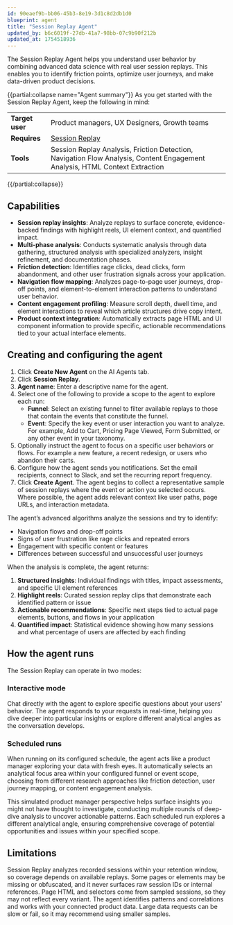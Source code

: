 ```yaml
---
id: 90eaef9b-bb06-45b3-8e19-3d1c8d2db1d0
blueprint: agent
title: "Session Replay Agent"
updated_by: b6c6019f-27db-41a7-98bb-07c9b90f212b
updated_at: 1754518936
---
```


The Session Replay Agent helps you understand user behavior by combining advanced data science with real user session replays. This enables you to identify friction points, optimize user journeys, and make data-driven product decisions.

{{partial:collapse name="Agent summary"}}
As you get started with the Session Replay Agent, keep the following in mind:

|                 |                                                                                                                             |
| --------------- | --------------------------------------------------------------------------------------------------------------------------- |
| **Target user** | Product managers, UX Designers, Growth teams                                                                                |
| **Requires**    | [Session Replay](/docs/agents/session-replay-explorer)                                                                      |
| **Tools**       | Session Replay Analysis, Friction Detection, Navigation Flow Analysis, Content Engagement Analysis, HTML Context Extraction |

{{/partial:collapse}}

## Capabilities

- **Session replay insights**: Analyze replays to surface concrete, evidence-backed findings with highlight reels, UI element context, and quantified impact.
- **Multi-phase analysis**: Conducts systematic analysis through data gathering, structured analysis with specialized analyzers, insight refinement, and documentation phases.
- **Friction detection**: Identifies rage clicks, dead clicks, form abandonment, and other user frustration signals across your application.
- **Navigation flow mapping**: Analyzes page-to-page user journeys, drop-off points, and element-to-element interaction patterns to understand user behavior.
- **Content engagement profiling**: Measure scroll depth, dwell time, and element interactions to reveal which article structures drive copy intent.
- **Product context integration**: Automatically extracts page HTML and UI component information to provide specific, actionable recommendations tied to your actual interface elements.

## Creating and configuring the agent

1. Click **Create New Agent** on the AI Agents tab.
2. Click **Session Replay**.
3. **Agent name**: Enter a descriptive name for the agent.
4. Select one of the following to provide a scope to the agent to explore each run:
   - **Funnel**: Select an existing funnel to filter available replays to those that contain the events that constitute the funnel.
   - **Event**: Specify the key event or user interaction you want to analyze. For example, Add to Cart, Pricing Page Viewed, Form Submitted, or any other event in your taxonomy.
5. Optionally instruct the agent to focus on a specific user behaviors or flows. For example a new feature, a recent redesign, or users who abandon their carts.
6. Configure how the agent sends you notifications. Set the email recipients, connect to Slack, and set the recurring report frequency.
7. Click **Create Agent**. The agent begins to collect a representative sample of session replays where the event or action you selected occurs. Where possible, the agent adds relevant context like user paths, page URLs, and interaction metadata.

The agent’s advanced algorithms analyze the sessions and try to identify:

- Navigation flows and drop-off points
- Signs of user frustration like rage clicks and repeated errors
- Engagement with specific content or features
- Differences between successful and unsuccessful user journeys

When the analysis is complete, the agent returns:

1. **Structured insights**: Individual findings with titles, impact assessments, and specific UI element references
2. **Highlight reels**: Curated session replay clips that demonstrate each identified pattern or issue
3. **Actionable recommendations**: Specific next steps tied to actual page elements, buttons, and flows in your application
4. **Quantified impact**: Statistical evidence showing how many sessions and what percentage of users are affected by each finding

## How the agent runs

The Session Replay can operate in two modes:

### Interactive mode

Chat directly with the agent to explore specific questions about your users' behavior. The agent responds to your requests in real-time, helping you dive deeper into particular insights or explore different analytical angles as the conversation develops.

### Scheduled runs

When running on its configured schedule, the agent acts like a product manager exploring your data with fresh eyes. It automatically selects an analytical focus area within your configured funnel or event scope, choosing from different research approaches like friction detection, user journey mapping, or content engagement analysis.

This simulated product manager perspective helps surface insights you might not have thought to investigate, conducting multiple rounds of deep-dive analysis to uncover actionable patterns. Each scheduled run explores a different analytical angle, ensuring comprehensive coverage of potential opportunities and issues within your specified scope.

## Limitations

Session Replay analyzes recorded sessions within your retention window, so coverage depends on available replays. Some pages or elements may be missing or obfuscated, and it never surfaces raw session IDs or internal references. Page HTML and selectors come from sampled sessions, so they may not reflect every variant. The agent identifies patterns and correlations and works with your connected product data. Large data requests can be slow or fail, so it may recommend using smaller samples.

